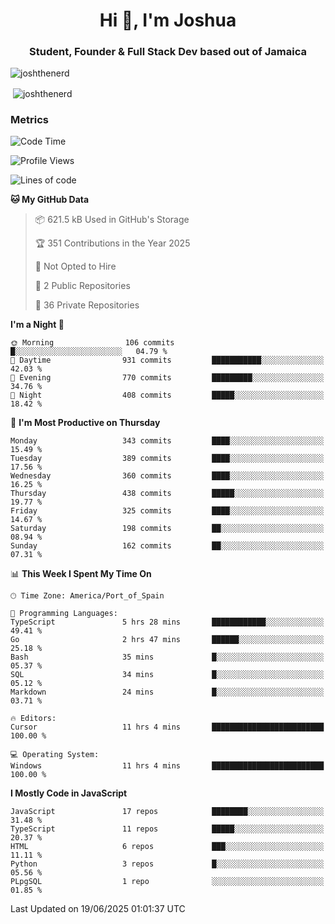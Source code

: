 <h1 align="center">Hi 👋, I'm Joshua</h1>
<h3 align="center">Student, Founder & Full Stack Dev based out of Jamaica</h3>

<p align="left"> <img src="https://komarev.com/ghpvc/?username=JoshTheDeveloperr" alt="joshthenerd" /> </p>

<p>&nbsp;<img align="center" src="https://github-readme-stats.vercel.app/api?username=JoshTheDeveloperr&show_icons=true&count_private=true" alt="joshthenerd" /></p>

### Metrics

<!--START_SECTION:waka-->
![Code Time](http://img.shields.io/badge/Code%20Time-1%2C330%20hrs%2036%20mins-blue)

![Profile Views](http://img.shields.io/badge/Profile%20Views-1-blue)

![Lines of code](https://img.shields.io/badge/From%20Hello%20World%20I%27ve%20Written-3.9%20million%20lines%20of%20code-blue)

**🐱 My GitHub Data** 

> 📦 621.5 kB Used in GitHub's Storage 
 > 
> 🏆 351 Contributions in the Year 2025
 > 
> 🚫 Not Opted to Hire
 > 
> 📜 2 Public Repositories 
 > 
> 🔑 36 Private Repositories 
 > 
**I'm a Night 🦉** 

```text
🌞 Morning                106 commits         █░░░░░░░░░░░░░░░░░░░░░░░░   04.79 % 
🌆 Daytime                931 commits         ███████████░░░░░░░░░░░░░░   42.03 % 
🌃 Evening                770 commits         █████████░░░░░░░░░░░░░░░░   34.76 % 
🌙 Night                  408 commits         █████░░░░░░░░░░░░░░░░░░░░   18.42 % 
```
📅 **I'm Most Productive on Thursday** 

```text
Monday                   343 commits         ████░░░░░░░░░░░░░░░░░░░░░   15.49 % 
Tuesday                  389 commits         ████░░░░░░░░░░░░░░░░░░░░░   17.56 % 
Wednesday                360 commits         ████░░░░░░░░░░░░░░░░░░░░░   16.25 % 
Thursday                 438 commits         █████░░░░░░░░░░░░░░░░░░░░   19.77 % 
Friday                   325 commits         ████░░░░░░░░░░░░░░░░░░░░░   14.67 % 
Saturday                 198 commits         ██░░░░░░░░░░░░░░░░░░░░░░░   08.94 % 
Sunday                   162 commits         ██░░░░░░░░░░░░░░░░░░░░░░░   07.31 % 
```


📊 **This Week I Spent My Time On** 

```text
🕑︎ Time Zone: America/Port_of_Spain

💬 Programming Languages: 
TypeScript               5 hrs 28 mins       ████████████░░░░░░░░░░░░░   49.41 % 
Go                       2 hrs 47 mins       ██████░░░░░░░░░░░░░░░░░░░   25.18 % 
Bash                     35 mins             █░░░░░░░░░░░░░░░░░░░░░░░░   05.37 % 
SQL                      34 mins             █░░░░░░░░░░░░░░░░░░░░░░░░   05.12 % 
Markdown                 24 mins             █░░░░░░░░░░░░░░░░░░░░░░░░   03.71 % 

🔥 Editors: 
Cursor                   11 hrs 4 mins       █████████████████████████   100.00 % 

💻 Operating System: 
Windows                  11 hrs 4 mins       █████████████████████████   100.00 % 
```

**I Mostly Code in JavaScript** 

```text
JavaScript               17 repos            ████████░░░░░░░░░░░░░░░░░   31.48 % 
TypeScript               11 repos            █████░░░░░░░░░░░░░░░░░░░░   20.37 % 
HTML                     6 repos             ███░░░░░░░░░░░░░░░░░░░░░░   11.11 % 
Python                   3 repos             █░░░░░░░░░░░░░░░░░░░░░░░░   05.56 % 
PLpgSQL                  1 repo              ░░░░░░░░░░░░░░░░░░░░░░░░░   01.85 % 
```




 Last Updated on 19/06/2025 01:01:37 UTC
<!--END_SECTION:waka-->

